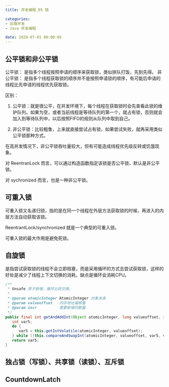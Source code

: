 ```yaml
---
title: 并发编程_05 锁

categories: 
- 后端开发
- Java 并发编程

date: 2020-07-01 00:00:05
---
```


## 公平锁和非公平锁
公平锁： 是指多个线程按照申请的顺序来获取锁，类似排队打饭，先到先得。
非公平锁： 是指多个线程获取锁的顺序并不是按照申请锁的顺序，有可能后申请的线程比先申请的线程优先获取锁。


区别：
1. 公平锁：就是很公平，在并发环境下，每个线程在获取锁时会先查看此锁的维护队列。如果为空，或者当前线程是等待队列的第一个，就占有锁，否则就会加入到等待队列中，以后按照FIFO的规则从队列中取到自己。

1. 非公平锁：比较粗鲁，上来就直接尝试占有锁，如果尝试失败，就再采用类似公平锁那种方式。

在高并发情况下，非公平锁吞吐量较大，但有可能造成线程优先级反转或饥饿现象。

对 ReentranLock 而言，可以通过构造函数指定该锁是否公平锁，默认是非公平锁。

对 sychronized 而言，也是一种非公平锁。

## 可重入锁
可重入锁又名递归锁，指的是在同一个线程在外层方法获取锁的时候，再进入的内层方法自动获取该锁。

ReentrantLock/synchronized 就是一个典型的可重入锁。

可重入锁的最大作用是避免死锁。

## 自旋锁
是指尝试获取锁的线程不会立即阻塞，而是采用循环的方式去尝试获取锁，这样的好处是减少了线程上下文切换的消耗，缺点是循环会消耗CPU。

```java
/**
 * Unsafe 原子新增，循环比较交换。
 *
 * @param atomicInteger AtomicInteger 对象本身
 * @param valueoffset   内存地址偏移量
 * @param incr          需要新增的数量
 */
public final int getAndAddInt(Object atomicInteger, long valueoffset, int incr) {
   int var5;                                                                           // 期望值
   do {
      var5 = this.getIntVolatile(atomicInteger, valueoffset);                          // 通过主内存找出真实的值
   } while (!this.compareAndSwapInt(atomicInteger, valueoffset, var5, var5 + incr));   // 期望值一致的，则交换。否则循环刷新期望值
   return var5;
}
```

## 独占锁（写锁）、共享锁（读锁）、互斥锁

## CountdownLatch